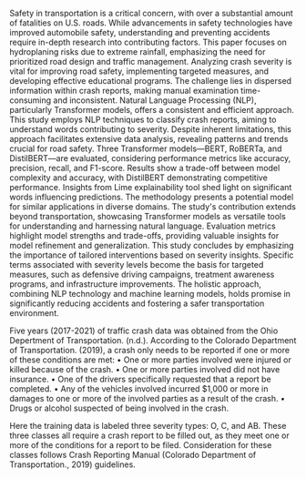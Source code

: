 Safety in transportation is a critical concern, with over a substantial amount of fatalities on U.S. roads. While advancements in safety technologies have improved automobile safety, understanding and preventing accidents require in-depth research into contributing factors. This paper focuses on hydroplaning risks due to extreme rainfall, emphasizing the need for prioritized road design and traffic management. Analyzing crash severity is vital for improving road safety, implementing targeted measures, and developing effective educational programs. The challenge lies in dispersed information within crash reports, making manual examination time-consuming and inconsistent. Natural Language Processing (NLP), particularly Transformer models, offers a consistent and efficient approach. This study employs NLP techniques to classify crash reports, aiming to understand words contributing to severity. Despite inherent limitations, this approach facilitates extensive data analysis, revealing patterns and trends crucial for road safety. Three Transformer models—BERT, RoBERTa, and DistilBERT—are evaluated, considering performance metrics like accuracy, precision, recall, and F1-score. Results show a trade-off between model complexity and accuracy, with DistilBERT demonstrating competitive performance. Insights from Lime explainability tool shed light on significant words influencing predictions. The methodology presents a potential model for similar applications in diverse domains. The study's contribution extends beyond transportation, showcasing Transformer models as versatile tools for understanding and harnessing natural language. Evaluation metrics highlight model strengths and trade-offs, providing valuable insights for model refinement and generalization. This study concludes by emphasizing the importance of tailored interventions based on severity insights. Specific terms associated with severity levels become the basis for targeted measures, such as defensive driving campaigns, treatment awareness programs, and infrastructure improvements. The holistic approach, combining NLP technology and machine learning models, holds promise in significantly reducing accidents and fostering a safer transportation environment.

Five years (2017-2021) of traffic crash data was obtained from the Ohio Depertment of Transportation. (n.d.).
According to the Colorado Department of Transportation. (2019), a crash only needs to be reported if one or more of
these conditions are met:
• One or more parties involved were injured or killed because of the crash.
• One or more parties involved did not have insurance.
• One of the drivers specifically requested that a report be completed.
• Any of the vehicles involved incurred $1,000 or more in damages to one or more of the involved parties as a
result of the crash.
• Drugs or alcohol suspected of being involved in the crash.

Here the training data is labeled three severity types: O, C, and AB. These three classes all require a crash report
to be filled out, as they meet one or more of the conditions for a report to be filed. Consideration for these classes
follows Crash Reporting Manual (Colorado Department of Transportation., 2019) guidelines. 
